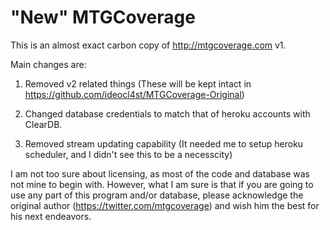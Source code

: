 "New" MTGCoverage
=================

This is an almost exact carbon copy of http://mtgcoverage.com v1.


Main changes are:

1. Removed v2 related things (These will be kept intact in https://github.com/ideocl4st/MTGCoverage-Original)

2. Changed database credentials to match that of heroku accounts with ClearDB.

3. Removed stream updating capability (It needed me to setup heroku scheduler, and I didn't see this to be a necesscity)


I am not too sure about licensing, as most of the code and database was not mine to begin with.
However, what I am sure is that if you are going to use any part of this program and/or database, please acknowledge the original author (https://twitter.com/mtgcoverage) and wish him the best for his next endeavors.